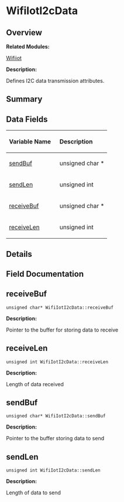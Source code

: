 # WifiIotI2cData<a name="EN-US_TOPIC_0000001055075081"></a>

## **Overview**<a name="section1157782469191903"></a>

**Related Modules:**

[Wifiiot](wifiiot.md)

**Description:**

Defines I2C data transmission attributes. 

## **Summary**<a name="section1664079675191903"></a>

## Data Fields<a name="pub-attribs"></a>

<a name="table1990019212191903"></a>
<table><thead align="left"><tr id="row248937326191903"><th class="cellrowborder" valign="top" width="50%" id="mcps1.1.3.1.1"><p id="p844502911191903"><a name="p844502911191903"></a><a name="p844502911191903"></a>Variable Name</p>
</th>
<th class="cellrowborder" valign="top" width="50%" id="mcps1.1.3.1.2"><p id="p1438198270191903"><a name="p1438198270191903"></a><a name="p1438198270191903"></a>Description</p>
</th>
</tr>
</thead>
<tbody><tr id="row1782715688191903"><td class="cellrowborder" valign="top" width="50%" headers="mcps1.1.3.1.1 "><p id="p269916338191903"><a name="p269916338191903"></a><a name="p269916338191903"></a><a href="wifiioti2cdata.md#a14f3216d056d4af9ae1fc616086bc348">sendBuf</a></p>
</td>
<td class="cellrowborder" valign="top" width="50%" headers="mcps1.1.3.1.2 "><p id="p1626381521191903"><a name="p1626381521191903"></a><a name="p1626381521191903"></a>unsigned char * </p>
</td>
</tr>
<tr id="row392987194191903"><td class="cellrowborder" valign="top" width="50%" headers="mcps1.1.3.1.1 "><p id="p228122691191903"><a name="p228122691191903"></a><a name="p228122691191903"></a><a href="wifiioti2cdata.md#a4b89d01c60fd122b59c68045d6fe21c2">sendLen</a></p>
</td>
<td class="cellrowborder" valign="top" width="50%" headers="mcps1.1.3.1.2 "><p id="p366677715191903"><a name="p366677715191903"></a><a name="p366677715191903"></a>unsigned int </p>
</td>
</tr>
<tr id="row389948038191903"><td class="cellrowborder" valign="top" width="50%" headers="mcps1.1.3.1.1 "><p id="p1592623603191903"><a name="p1592623603191903"></a><a name="p1592623603191903"></a><a href="wifiioti2cdata.md#aa22d85c572f7fa7d032c038c8b7960b1">receiveBuf</a></p>
</td>
<td class="cellrowborder" valign="top" width="50%" headers="mcps1.1.3.1.2 "><p id="p605102066191903"><a name="p605102066191903"></a><a name="p605102066191903"></a>unsigned char * </p>
</td>
</tr>
<tr id="row596681031191903"><td class="cellrowborder" valign="top" width="50%" headers="mcps1.1.3.1.1 "><p id="p373084833191903"><a name="p373084833191903"></a><a name="p373084833191903"></a><a href="wifiioti2cdata.md#ad4059d524c9deae8cd1e7ff0d429b5e4">receiveLen</a></p>
</td>
<td class="cellrowborder" valign="top" width="50%" headers="mcps1.1.3.1.2 "><p id="p742738787191903"><a name="p742738787191903"></a><a name="p742738787191903"></a>unsigned int </p>
</td>
</tr>
</tbody>
</table>

## **Details**<a name="section1779698233191903"></a>

## **Field Documentation**<a name="section1520851422191903"></a>

## receiveBuf<a name="aa22d85c572f7fa7d032c038c8b7960b1"></a>

```
unsigned char* WifiIotI2cData::receiveBuf
```

 **Description:**

Pointer to the buffer for storing data to receive 

## receiveLen<a name="ad4059d524c9deae8cd1e7ff0d429b5e4"></a>

```
unsigned int WifiIotI2cData::receiveLen
```

 **Description:**

Length of data received 

## sendBuf<a name="a14f3216d056d4af9ae1fc616086bc348"></a>

```
unsigned char* WifiIotI2cData::sendBuf
```

 **Description:**

Pointer to the buffer storing data to send 

## sendLen<a name="a4b89d01c60fd122b59c68045d6fe21c2"></a>

```
unsigned int WifiIotI2cData::sendLen
```

 **Description:**

Length of data to send 

